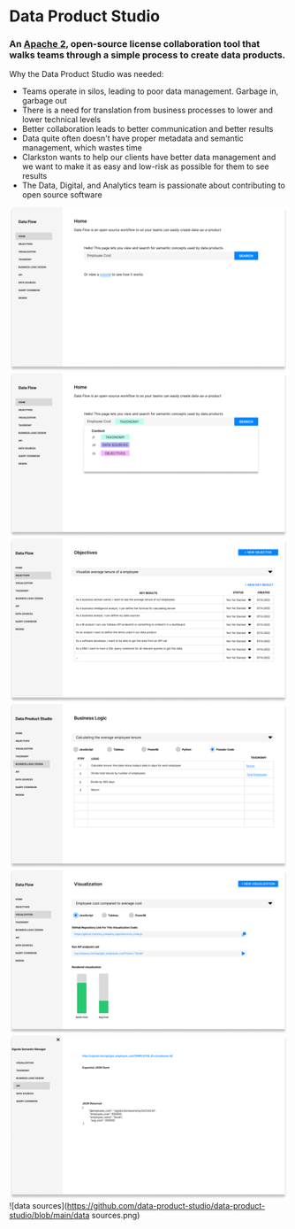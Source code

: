 # Data Product Studio 
### An [Apache 2](https://www.apache.org/licenses/LICENSE-2.0), open-source license collaboration tool that walks teams through a simple process to create data products.

Why the Data Product Studio was needed:
- Teams operate in silos, leading to poor data management. Garbage in, garbage out
- There is a need for translation from business processes to lower and lower technical levels
- Better collaboration leads to better communication and better results
- Data quite often doesn't have proper metadata and semantic management, which wastes time
- Clarkston wants to help our clients have better data management and we want to make it as easy and low-risk as possible for them to see results
- The Data, Digital, and Analytics team is passionate about contributing to open source software

![Home](https://github.com/data-product-studio/data-product-studio/blob/main/Home.png)
![Search](https://github.com/data-product-studio/data-product-studio/blob/main/search.png)
![Objectives](https://github.com/data-product-studio/data-product-studio/blob/main/Objectives.png)
![Logic](https://github.com/data-product-studio/data-product-studio/blob/main/Logic.png)
![Visuals](https://github.com/data-product-studio/data-product-studio/blob/main/Visuals.png)
![API](https://github.com/data-product-studio/data-product-studio/blob/main/API.png)
![data sources](https://github.com/data-product-studio/data-product-studio/blob/main/data sources.png)


<!--
**data-product-studio/data-product-studio** is a ✨ _special_ ✨ repository because its `README.md` (this file) appears on your GitHub profile.




-->
